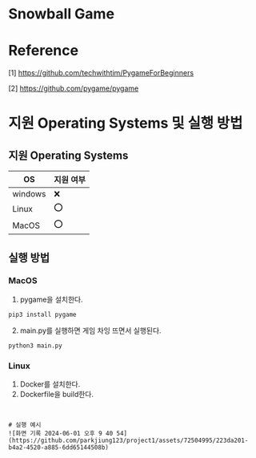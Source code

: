 # Snowball Game

# Reference
[1] https://github.com/techwithtim/PygameForBeginners

[2] https://github.com/pygame/pygame

# 지원 Operating Systems 및 실행 방법

## 지원 Operating Systems
|OS| 지원 여부 |
|-----|--------|
|windows | :x:  |
| Linux  | :o: |
|MacOS  | :o:  |

## 실행 방법
### MacOS
1. pygame을 설치한다.
```
pip3 install pygame
```
2. main.py를 실행하면 게임 차잉 뜨면서 실행된다.
```
python3 main.py
```

### Linux
1. Docker를 설치한다.
2. Dockerfile을 build한다.
```


# 실행 예시
![화면 기록 2024-06-01 오후 9 40 54](https://github.com/parkjiung123/project1/assets/72504995/223da201-b4a2-4520-a885-6dd65144508b)



